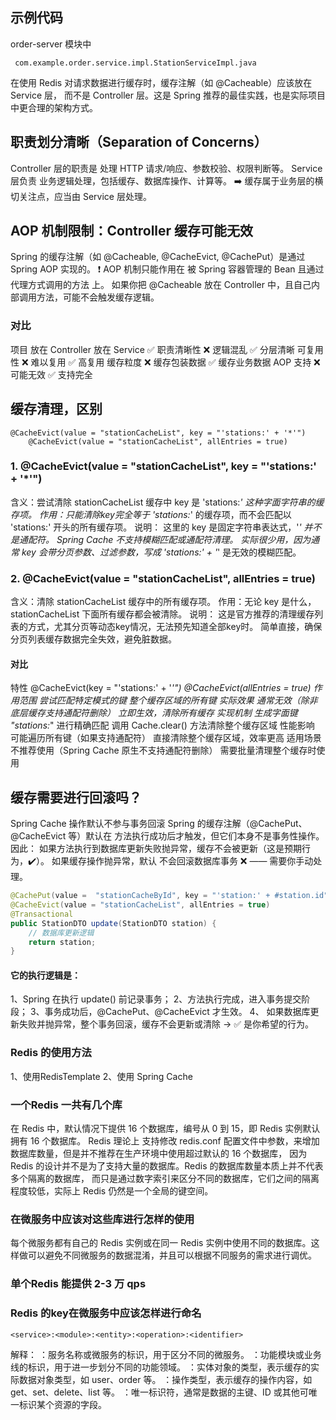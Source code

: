 

## 示例代码

 order-server 模块中

` com.example.order.service.impl.StationServiceImpl.java`

在使用 Redis 对请求数据进行缓存时，缓存注解（如 @Cacheable）应该放在 Service 层，
而不是 Controller 层。这是 Spring 推荐的最佳实践，也是实际项目中更合理的架构方式。


## 职责划分清晰（Separation of Concerns）
Controller 层的职责是 处理 HTTP 请求/响应、参数校验、权限判断等。
Service 层负责 业务逻辑处理，包括缓存、数据库操作、计算等。
➡️ 缓存属于业务层的横切关注点，应当由 Service 层处理。


##  AOP 机制限制：Controller 缓存可能无效
Spring 的缓存注解（如 @Cacheable, @CacheEvict, @CachePut）是通过 Spring AOP 实现的。
❗ AOP 机制只能作用在 被 Spring 容器管理的 Bean 且通过代理方式调用的方法 上。
如果你把 @Cacheable 放在 Controller 中，且自己内部调用方法，可能不会触发缓存逻辑。

### 对比
项目	        放在 Controller   	放在 Service ✅
职责清晰性	    ❌ 逻辑混乱	    ✅ 分层清晰
可复用性	        ❌ 难以复用	    ✅ 高复用
缓存粒度	      ❌ 缓存包装数据	    ✅ 缓存业务数据
AOP 支持	      ❌ 可能无效	    ✅ 支持完全

## 缓存清理，区别

```
@CacheEvict(value = "stationCacheList", key = "'stations:' + '*'")  
    @CacheEvict(value = "stationCacheList", allEntries = true)  
```
### 1. @CacheEvict(value = "stationCacheList", key = "'stations:' + '*'")
   含义：尝试清除 stationCacheList 缓存中 key 是 'stations:*' 这种字面字符串的缓存项。
   作用：只能清除key完全等于 'stations:*' 的缓存项，而不会匹配以 'stations:' 开头的所有缓存项。
   说明：
       这里的 key 是固定字符串表达式，'*' 并不是通配符。
       Spring Cache 不支持模糊匹配或通配符清理。
       实际很少用，因为通常 key 会带分页参数、过滤参数，写成 'stations:' + '*' 是无效的模糊匹配。
### 2. @CacheEvict(value = "stationCacheList", allEntries = true)
  含义：清除 stationCacheList 缓存中的所有缓存项。
  作用：无论 key 是什么，stationCacheList 下面所有缓存都会被清除。
  说明：
       这是官方推荐的清理缓存列表的方式，尤其分页等动态key情况，无法预先知道全部key时。
       简单直接，确保分页列表缓存数据完全失效，避免脏数据。
  
#### 对比
特性          	@CacheEvict(key = "'stations:' + '*'")	        @CacheEvict(allEntries = true)
作用范围                	尝试匹配特定模式的键	                        整个缓存区域的所有键
实际效果	            通常无效（除非底层缓存支持通配符删除）	        立即生效，清除所有缓存
实现机制        	生成字面键 "stations:*" 进行精确匹配	        调用 Cache.clear() 方法清除整个缓存区域
性能影响	                可能遍历所有键（如果支持通配符）	                直接清除整个缓存区域，效率更高
适用场景        	不推荐使用（Spring Cache 原生不支持通配符删除）	    需要批量清理整个缓存时使用

## 缓存需要进行回滚吗？
Spring Cache 操作默认不参与事务回滚
Spring 的缓存注解（@CachePut、@CacheEvict 等）默认在 方法执行成功后才触发，但它们本身不是事务性操作。因此：
如果方法执行到数据库更新失败抛异常，缓存不会被更新（这是预期行为，✔️）。
如果缓存操作抛异常，默认 不会回滚数据库事务 ❌ —— 需要你手动处理。


```java
@CachePut(value =  "stationCacheById", key = "'station:' + #station.id")
@CacheEvict(value = "stationCacheList", allEntries = true)
@Transactional
public StationDTO update(StationDTO station) {
    // 数据库更新逻辑
    return station;
}
```
#### 它的执行逻辑是：
1、Spring 在执行 update() 前记录事务；
2、方法执行完成，进入事务提交阶段；
3、事务成功后，@CachePut、@CacheEvict 才生效。
4、 如果数据库更新失败并抛异常，整个事务回滚，缓存不会更新或清除 → ✅ 是你希望的行为。


### Redis 的使用方法
1、使用RedisTemplate
2、使用 Spring Cache 


### 一个Redis 一共有几个库
在 Redis 中，默认情况下提供 16 个数据库，编号从 0 到 15，即 Redis 实例默认拥有 16 个数据库。
Redis 理论上 支持修改 redis.conf 配置文件中参数，来增加数据库数量，但是并不推荐在生产环境中使用超过默认的 16 个数据库，
因为 Redis 的设计并不是为了支持大量的数据库。Redis 的数据库数量本质上并不代表多个隔离的数据库，
而只是通过数字索引来区分不同的数据库，它们之间的隔离程度较低，实际上 Redis 仍然是一个全局的键空间。

### 在微服务中应该对这些库进行怎样的使用
每个微服务都有自己的 Redis 实例或在同一 Redis 实例中使用不同的数据库。这样做可以避免不同微服务的数据混淆，并且可以根据不同服务的需求进行调优。

### 单个Redis 能提供 2-3 万 qps


### Redis 的key在微服务中应该怎样进行命名

```
<service>:<module>:<entity>:<operation>:<identifier>
```
解释：
<service>：服务名称或微服务的标识，用于区分不同的微服务。
<module>：功能模块或业务线的标识，用于进一步划分不同的功能领域。
<entity>：实体对象的类型，表示缓存的实际数据对象类型，如 user、order 等。
<operation>：操作类型，表示缓存的操作内容，如 get、set、delete、list 等。
<identifier>：唯一标识符，通常是数据的主键、ID 或其他可唯一标识某个资源的字段。